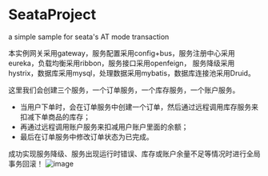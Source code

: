 # SeataProject
a simple sample for seata's AT mode transaction

本实例网关采用gateway，服务配置采用config+bus，服务注册中心采用eureka，负载均衡采用ribbon，服务接口采用openfeign，
服务降级采用hystrix，数据库采用mysql，处理数据采用mybatis，数据库连接池采用Druid。

这里我们会创建三个服务，一个订单服务，一个库存服务，一个账户服务。

- 当用户下单时，会在订单服务中创建一个订单，然后通过远程调用库存服务来扣减下单商品的库存；
- 再通过远程调用账户服务来扣减用户账户里面的余额；
- 最后在订单服务中修改订单状态为已完成。

成功实现服务降级、服务出现运行时错误、库存或账户余量不足等情况时进行全局事务回滚！
![image](https://user-images.githubusercontent.com/86956144/144003691-6d833052-543b-4957-94fa-9580041f75f7.png)
